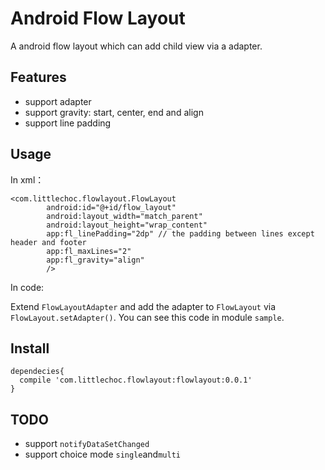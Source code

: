 # Android Flow Layout
A android flow layout which can add child view via a adapter.

## Features
- support adapter
- support gravity: start, center, end and align
- support line padding

## Usage
In xml：
```
<com.littlechoc.flowlayout.FlowLayout
        android:id="@+id/flow_layout"
        android:layout_width="match_parent"
        android:layout_height="wrap_content"
        app:fl_linePadding="2dp" // the padding between lines except header and footer
        app:fl_maxLines="2"
        app:fl_gravity="align"
        />
```
In code:

Extend `FlowLayoutAdapter` and add the adapter to `FlowLayout` via `FlowLayout.setAdapter()`.
You can see this code in module `sample`.

## Install
```
dependecies{
  compile 'com.littlechoc.flowlayout:flowlayout:0.0.1'
}
```

## TODO
- support `notifyDataSetChanged`
- support choice mode `single`and`multi`
